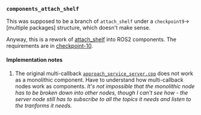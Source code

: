 ### `components_attach_shelf`

This was supposed to be a branch of `attach_shelf` under a `checkpoint9`->[multiple packages] structure, which doesn't make sense.

Anyway, this is a rework of [attach_shelf](https://github.com/ivogeorg/attach_shelf.git) into ROS2 components. The requirements are in [checkpoint-10](assets/checkpoint-10.pdf).

#### Implementation notes

1. The original multi-callback [`approach_service_server.cpp`](https://github.com/ivogeorg/attach_shelf/blob/main/src/approach_service_server.cpp) does not work as a monolithic component. Have to understand how multi-callback nodes work as components. _It's not impossible that the monolithic node has to be broken down into other nodes, though I can't see how - the server node still has to subscribe to all the topics it needs and listen to the tranforms it needs._